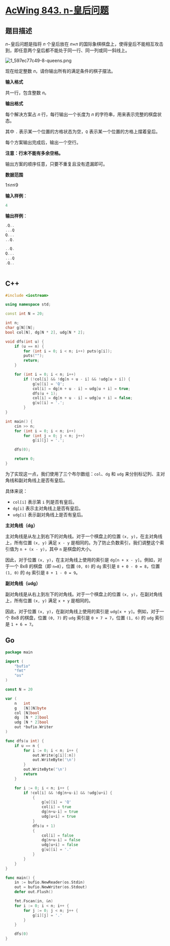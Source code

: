 # [AcWing 843. n-皇后问题](https://www.acwing.com/problem/content/845/)

## 题目描述

𝑛−皇后问题是指将 𝑛 个皇后放在 𝑛×𝑛 的国际象棋棋盘上，使得皇后不能相互攻击到，即任意两个皇后都不能处于同一行、同一列或同一斜线上。

![1_597ec77c49-8-queens.png](https://cdn.jsdelivr.net/gh/palp1tate/ImgPicGo/img/19_860e00c489-1_597ec77c49-8-queens.png)

现在给定整数 𝑛，请你输出所有的满足条件的棋子摆法。

**输入格式**

共一行，包含整数 𝑛。

**输出格式**

每个解决方案占 𝑛 行，每行输出一个长度为 𝑛 的字符串，用来表示完整的棋盘状态。

其中 `.` 表示某一个位置的方格状态为空，`Q` 表示某一个位置的方格上摆着皇后。

每个方案输出完成后，输出一个空行。

**注意：行末不能有多余空格。**

输出方案的顺序任意，只要不重复且没有遗漏即可。

**数据范围**

1≤𝑛≤9

**输入样例**：

```cpp
4
```

**输出样例**：

```cpp
.Q..
...Q
Q...
..Q.

..Q.
Q...
...Q
.Q..
    
```

## C++

```cpp
#include <iostream>

using namespace std;

const int N = 20;

int n;
char g[N][N];
bool col[N], dg[N * 2], udg[N * 2];

void dfs(int u) {
    if (u == n) {
        for (int i = 0; i < n; i++) puts(g[i]);
        puts("");
        return;
    }

    for (int i = 0; i < n; i++)
        if (!col[i] && !dg[n + u - i] && !udg[u + i]) {
            g[u][i] = 'Q';
            col[i] = dg[n + u - i] = udg[u + i] = true;
            dfs(u + 1);
            col[i] = dg[n + u - i] = udg[u + i] = false;
            g[u][i] = '.';
        }
}

int main() {
    cin >> n;
    for (int i = 0; i < n; i++)
        for (int j = 0; j < n; j++)
            g[i][j] = '.';

    dfs(0);

    return 0;
}
```

为了实现这一点，我们使用了三个布尔数组：`col`、`dg` 和 `udg` 来分别标记列、主对角线和副对角线上是否有皇后。

具体来说：

- `col[i]` 表示第 `i` 列是否有皇后。
- `dg[i]` 表示主对角线上是否有皇后。
- `udg[i]` 表示副对角线上是否有皇后。

**主对角线（dg）**

主对角线是从左上到右下的对角线。对于一个棋盘上的位置 `(x, y)`，在主对角线上，所有位置 `(x, y)` 满足 `x - y` 是相同的。为了防止负数索引，我们调整这个索引值为 `n + (x - y)`，其中 `n` 是棋盘的大小。

因此，对于位置 `(x, y)`，在主对角线上使用的索引是 `dg[n + x - y]`。例如，对于一个 8x8 的棋盘（即 `n=8`），位置 `(0, 0)` 的 `dg` 索引是 `8 + 0 - 0 = 8`，位置 `(1, 0)` 的 `dg` 索引是 `8 + 1 - 0 = 9`。

**副对角线（udg）**

副对角线是从右上到左下的对角线。对于一个棋盘上的位置 `(x, y)`，在副对角线上，所有位置 `(x, y)` 满足 `x + y` 是相同的。

因此，对于位置 `(x, y)`，在副对角线上使用的索引是 `udg[x + y]`。例如，对于一个 8x8 的棋盘，位置 `(0, 7)` 的 `udg` 索引是 `0 + 7 = 7`，位置 `(1, 6)` 的 `udg` 索引是 `1 + 6 = 7`。

## Go

```go
package main

import (
	"bufio"
	"fmt"
	"os"
)

const N = 20

var (
	n   int
	g   [N][N]byte
	col [N]bool
	dg  [N * 2]bool
	udg [N * 2]bool
	out *bufio.Writer
)

func dfs(u int) {
	if u == n {
		for i := 0; i < n; i++ {
			out.Write(g[i][:n])
			out.WriteByte('\n')
		}
		out.WriteByte('\n')
		return
	}

	for i := 0; i < n; i++ {
		if !col[i] && !dg[n+u-i] && !udg[u+i] {
			{
				g[u][i] = 'Q'
				col[i] = true
				dg[n+u-i] = true
				udg[u+i] = true
			}
			dfs(u + 1)
			{
				col[i] = false
				dg[n+u-i] = false
				udg[u+i] = false
				g[u][i] = '.'
			}
		}
	}
}

func main() {
	in := bufio.NewReader(os.Stdin)
	out = bufio.NewWriter(os.Stdout)
	defer out.Flush()

	fmt.Fscan(in, &n)
	for i := 0; i < n; i++ {
		for j := 0; j < n; j++ {
			g[i][j] = '.'
		}
	}

	dfs(0)
}
```

